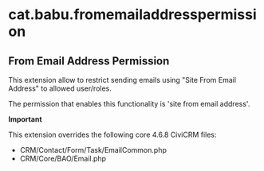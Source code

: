 # cat.babu.fromemailaddresspermission

## From Email Address Permission

This extension allow to restrict sending emails using "Site From Email Address" to allowed user/roles.

The permission that enables this functionality is 'site from email address'.

**Important**

This extension overrides the following core 4.6.8 CiviCRM files:

- CRM/Contact/Form/Task/EmailCommon.php
- CRM/Core/BAO/Email.php